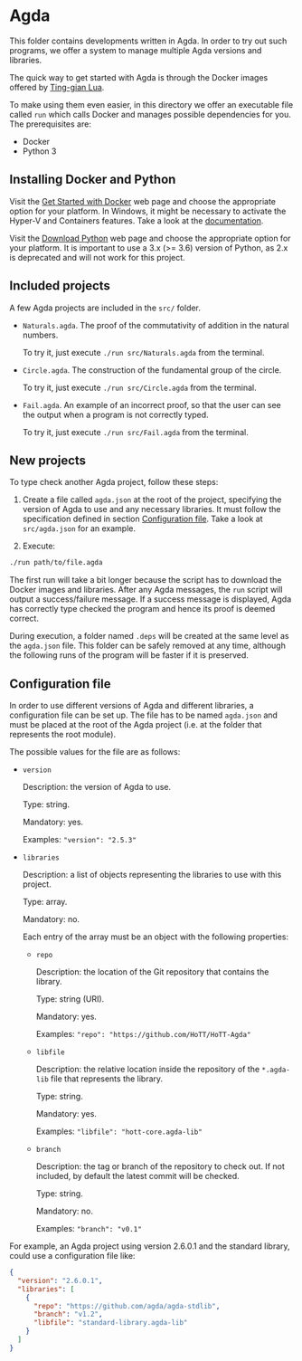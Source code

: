 # Agda

This folder contains developments written in Agda.
In order to try out such programs, we offer a system to manage multiple Agda
versions and libraries.

The quick way to get started with Agda is through the Docker images offered by
[Ting-gian Lua](https://hub.docker.com/r/banacorn/agda/).

To make using them even easier, in this directory we offer an executable file
called `run` which calls Docker and manages possible dependencies for you. The
prerequisites are:

- Docker
- Python 3


## Installing Docker and Python

Visit the [Get Started with Docker](https://www.docker.com/get-started) web page
and choose the appropriate option for your platform. In Windows, it might be
necessary to activate the Hyper-V and Containers features. Take a look at the
[documentation](https://docs.docker.com/docker-for-windows/install/).

Visit the [Download Python](https://www.python.org/downloads/) web page and
choose the appropriate option for your platform. It is important to use a 3.x
(>= 3.6) version of Python, as 2.x is deprecated and will not work for this
project.


## Included projects

A few Agda projects are included in the `src/` folder.

- `Naturals.agda`. The proof of the commutativity of addition in the natural
numbers.

  To try it, just execute `./run src/Naturals.agda` from the terminal.

- `Circle.agda`. The construction of the fundamental group of the circle.

  To try it, just execute `./run src/Circle.agda` from the terminal.

- `Fail.agda`. An example of an incorrect proof, so that the user can see the
output when a program is not correctly typed.

  To try it, just execute `./run src/Fail.agda` from the terminal.


## New projects

To type check another Agda project, follow these steps:

1. Create a file called `agda.json` at the root of the project, specifying the
version of Agda to use and any necessary libraries. It must follow the
specification defined in section [Configuration file](#Configuration-file).
Take a look at `src/agda.json` for an example.

2. Execute:

  ```sh
  ./run path/to/file.agda
  ```

The first run will take a bit longer because the script has to
download the Docker images and libraries.
After any Agda messages, the `run` script will output a success/failure message.
If a success message is displayed, Agda has correctly type checked the program
and hence its proof is deemed correct.

During execution, a folder named `.deps` will be created at the same level as the
`agda.json` file. This folder can be safely removed at any time, although the
following runs of the program will be faster if it is preserved.


## Configuration file

In order to use different versions of Agda and different libraries, a
configuration file can be set up. The file has to be named `agda.json` and must
be placed at the root of the Agda project (i.e. at the folder that represents
the root module).

The possible values for the file are as follows:

- `version`

  Description: the version of Agda to use.

  Type: string.

  Mandatory: yes.

  Examples: `"version": "2.5.3"`

- `libraries`

  Description: a list of objects representing the libraries to use with this
  project.

  Type: array.

  Mandatory: no.

  Each entry of the array must be an object with the following properties:

  - `repo`

    Description: the location of the Git repository that contains the library.

    Type: string (URI).

    Mandatory: yes.

    Examples: `"repo": "https://github.com/HoTT/HoTT-Agda"`

  - `libfile`

    Description: the relative location inside the repository of the `*.agda-lib`
    file that represents the library.

    Type: string.

    Mandatory: yes.

    Examples: `"libfile": "hott-core.agda-lib"`

  - `branch`

    Description: the tag or branch of the repository to check out.
    If not included, by default the latest commit will be checked.

    Type: string.

    Mandatory: no.

    Examples: `"branch": "v0.1"`

For example, an Agda project using version 2.6.0.1 and the standard library,
could use a configuration file like:

```json
{
  "version": "2.6.0.1",
  "libraries": [
    {
      "repo": "https://github.com/agda/agda-stdlib",
      "branch": "v1.2",
      "libfile": "standard-library.agda-lib"
    }
  ]
}
```
